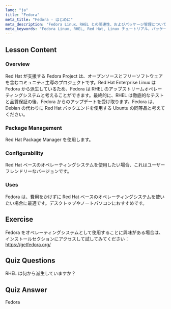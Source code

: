 ```yaml
---
lang: "ja"
title: "Fedora"
meta_title: "Fedora - はじめに"
meta_description: "Fedora Linux、RHEL との関連性、およびパッケージ管理について学びます。Fedora が初心者やデスクトップにとって優れた無料の Red Hat ベース OS である理由を発見してください。"
meta_keywords: "Fedora Linux, RHEL, Red Hat, Linux チュートリアル，パッケージ管理，初心者向け Linux, Linux ガイド，無料 OS"
---
```


## Lesson Content

### Overview

Red Hat が支援する Fedora Project は、オープンソースとフリーソフトウェアを含むコミュニティ主導のプロジェクトです。Red Hat Enterprise Linux は Fedora から派生しているため、Fedora は RHEL のアップストリームオペレーティングシステムと考えることができます。最終的に、RHEL は徹底的なテストと品質保証の後、Fedora からのアップデートを受け取ります。Fedora は、Debian の代わりに Red Hat バックエンドを使用する Ubuntu の同等品と考えてください。

### Package Management

Red Hat Package Manager を使用します。

### Configurability

Red Hat ベースのオペレーティングシステムを使用したい場合、これはユーザーフレンドリーなバージョンです。

### Uses

Fedora は、費用をかけずに Red Hat ベースのオペレーティングシステムを使いたい場合に最適です。デスクトップやノートパソコンにおすすめです。

## Exercise

Fedora をオペレーティングシステムとして使用することに興味がある場合は、インストールセクションにアクセスして試してみてください：<https://getfedora.org/>

## Quiz Questions

RHEL は何から派生していますか？

## Quiz Answer

Fedora
